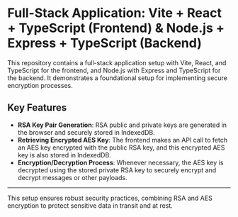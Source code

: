 # Full-Stack Application: Vite + React + TypeScript (Frontend) & Node.js + Express + TypeScript (Backend)

This repository contains a full-stack application setup with Vite, React, and TypeScript for the frontend, and Node.js with Express and TypeScript for the backend. It demonstrates a foundational setup for implementing secure encryption processes.

## Key Features

- **RSA Key Pair Generation**: RSA public and private keys are generated in the browser and securely stored in IndexedDB.
- **Retrieving Encrypted AES Key**: The frontend makes an API call to fetch an AES key encrypted with the public RSA key, and this encrypted AES key is also stored in IndexedDB.
- **Encryption/Decryption Process**: Whenever necessary, the AES key is decrypted using the stored private RSA key to securely encrypt and decrypt messages or other payloads.

---

This setup ensures robust security practices, combining RSA and AES encryption to protect sensitive data in transit and at rest.
